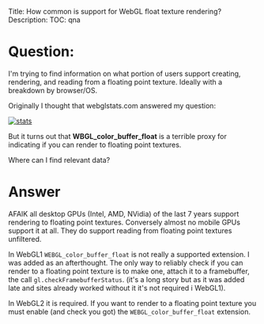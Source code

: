 Title: How common is support for WebGL float texture rendering?
Description:
TOC: qna

# Question:

I'm trying to find information on what portion of users support creating, rendering, and reading from a floating point texture. Ideally with a breakdown by browser/OS.

Originally I thought that webglstats.com answered my question:

[![stats][1]][1]

But it turns out that **WBGL_color_buffer_float** is a terrible proxy for indicating if you can render to floating point textures.

Where can I find relevant data?

  [1]: https://i.stack.imgur.com/xhVPE.png

# Answer

AFAIK all desktop GPUs (Intel, AMD, NVidia) of the last 7 years support rendering to floating point textures. Conversely almost no mobile GPUs support it at all. They do support reading from floating point textures unfiltered.

In WebGL1 `WEBGL_color_buffer_float` is not really a supported extension. I was added as an afterthought. The only way to reliably check if you can render to a floating point texture is to make one, attach it to a framebuffer, the call `gl.checkFramebufferStatus`. (it's a long story but as it was added late and sites already worked without it it's not required i WebGL1).

In WebGL2 it is required. If you want to render to a floating point texture you must enable (and check you got) the `WEBGL_color_buffer_float` extension.

